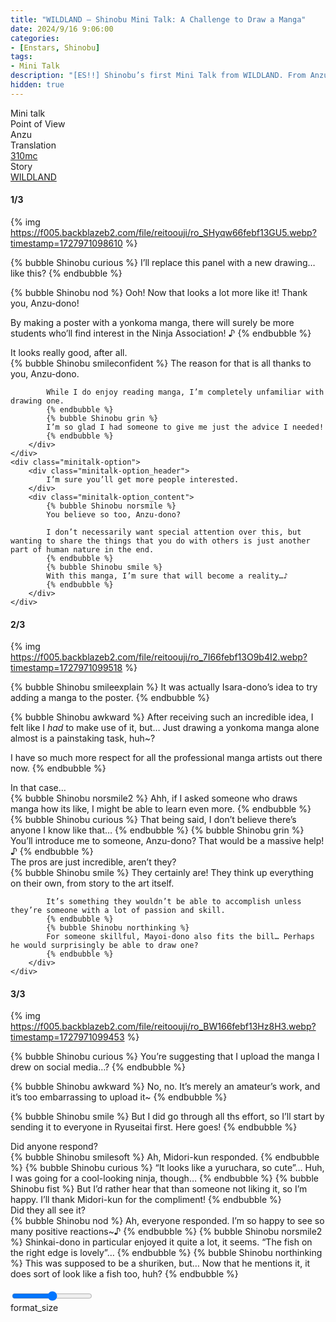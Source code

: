```yaml
---
title: "WILDLAND – Shinobu Mini Talk: A Challenge to Draw a Manga"
date: 2024/9/16 9:06:00
categories:
- [Enstars, Shinobu]
tags:
- Mini Talk
description: "[ES!!] Shinobu’s first Mini Talk from WILDLAND. From Anzu’s POV."
hidden: true
---
```

<div class="three-wrapper" style="--storyColor:#5ac189;--storyColor-rgb:90,193,137;--storyColor-h:147.4;--storyColor-s:45.4%;--storyColor-l:55.5%;">
    <div class="info-area">
        <div class="info">
            <div class="info-item characters">
                <div class="label">
                    Mini talk
                </div>
                <div class="value">
					<a href="/categories/Enstars/Shinobu" character="Shinobu"></a>
                </div>
            </div>
            <div class="info-item one">
                <div class="label">
                    Point of View
                </div>
                <div class="value">
                    Anzu
                </div>
            </div>
            <div class="info-item two">
                <div class="label">
                    Translation
                </div>
                <div class="value">
                    <a href="/about">310mc</a>
                </div>
            </div>
            <div class="info-item three">
                <div class="label">
                   Story
                </div>
                <div class="value">
                    <a href="/wildland">WILDLAND</a>
                </div>
            </div>
        </div>
    </div>
</div>

<!-- more -->

#### <div mt="rare"></div> 1/3

{% img https://f005.backblazeb2.com/file/reitoouji/ro_SHyqw66febf13GU5.webp?timestamp=1727971098610 %}

{% bubble Shinobu curious %}
I’ll replace this panel with a new drawing… like this?
{% endbubble %}

{% bubble Shinobu nod %}
Ooh! Now that looks a lot more like it! Thank you, Anzu-dono!

By making a poster with a yonkoma manga, there will surely be more students who’ll find interest in the Ninja Association! ♪ 
{% endbubble %}

<div class="minitalk" character="Anzu">
    <div class="minitalk-option">
        <div class="minitalk-option_header">
            It looks really good, after all.
        </div>
        <div class="minitalk-option_content">
            {% bubble Shinobu smileconfident %}
            The reason for that is all thanks to you, Anzu-dono.

            While I do enjoy reading manga, I’m completely unfamiliar with drawing one.
            {% endbubble %}
            {% bubble Shinobu grin %}
            I’m so glad I had someone to give me just the advice I needed!
			{% endbubble %}
        </div>
    </div>
    <div class="minitalk-option">
        <div class="minitalk-option_header">
            I’m sure you’ll get more people interested.
        </div>
        <div class="minitalk-option_content">
            {% bubble Shinobu norsmile %}
            You believe so too, Anzu-dono?

            I don’t necessarily want special attention over this, but wanting to share the things that you do with others is just another part of human nature in the end.
            {% endbubble %}
            {% bubble Shinobu smile %}
            With this manga, I’m sure that will become a reality…♪
			{% endbubble %}
        </div>
    </div>
</div>

#### <div mt="rare"></div> 2/3

{% img https://f005.backblazeb2.com/file/reitoouji/ro_7I66febf13O9b4I2.webp?timestamp=1727971099518 %}

{% bubble Shinobu smileexplain %}
It was actually Isara-dono’s idea to try adding a manga to the poster.
{% endbubble %}

{% bubble Shinobu awkward %}
After receiving such an incredible idea, I felt like I *had* to make use of it, but… Just drawing a yonkoma manga alone almost is a painstaking task, huh~?

I have so much more respect for all the professional manga artists out there now.
{% endbubble %}

<div class="minitalk" character="Anzu">
    <div class="minitalk-option">
        <div class="minitalk-option_header">
            In that case…
        </div>
        <div class="minitalk-option_content">
            {% bubble Shinobu norsmile2 %}
            Ahh, if I asked someone who draws manga how its like, I might be able to learn even more.
            {% endbubble %}
            {% bubble Shinobu curious %}
            That being said, I don’t believe there’s anyone I know like that…
            {% endbubble %}
            {% bubble Shinobu grin %}
            You’ll introduce me to someone, Anzu-dono? That would be a massive help! ♪
			{% endbubble %}
        </div>
    </div>
    <div class="minitalk-option">
        <div class="minitalk-option_header">
            The pros are just incredible, aren’t they?
        </div>
        <div class="minitalk-option_content">
            {% bubble Shinobu smile %}
            They certainly are! They think up everything on their own, from story to the art itself.

            It’s something they wouldn’t be able to accomplish unless they’re someone with a lot of passion and skill.
            {% endbubble %}
            {% bubble Shinobu northinking %}
            For someone skillful, Mayoi-dono also fits the bill… Perhaps he would surprisingly be able to draw one?
			{% endbubble %}
        </div>
    </div>
</div>

#### <div mt="rare"></div> 3/3

{% img https://f005.backblazeb2.com/file/reitoouji/ro_BW166febf13Hz8H3.webp?timestamp=1727971099453 %}

{% bubble Shinobu curious %}
You’re suggesting that I upload the manga I drew on social media…?
{% endbubble %}

{% bubble Shinobu awkward %}
No, no. It’s merely an amateur’s work, and it’s too embarrassing to upload it~
{% endbubble %}

{% bubble Shinobu smile %}
But I did go through all ths effort, so I’ll start by sending it to everyone in Ryuseitai first. Here goes!
{% endbubble %}


<div class="minitalk" character="Anzu">
    <div class="minitalk-option">
        <div class="minitalk-option_header">
            Did anyone respond?
        </div>
        <div class="minitalk-option_content">
            {% bubble Shinobu smilesoft %}
            Ah, Midori-kun responded.
            {% endbubble %}
            {% bubble Shinobu curious %}
            “It looks like a yuruchara, so cute”… Huh, I was going for a cool-looking ninja, though…
            {% endbubble %}
            {% bubble Shinobu fist %}
            But I’d rather hear that than someone not liking it, so I’m happy. I’ll thank Midori-kun for the compliment!
			{% endbubble %}
        </div>
    </div>
    <div class="minitalk-option">
        <div class="minitalk-option_header">
            Did they all see it?
        </div>
        <div class="minitalk-option_content">
            {% bubble Shinobu nod %}
            Ah, everyone responded. I’m so happy to see so many positive reactions~♪
            {% endbubble %}
            {% bubble Shinobu norsmile2 %}
            Shinkai-dono in particular enjoyed it quite a lot, it seems. “The fish on the right edge is lovely”…
            {% endbubble %}
            {% bubble Shinobu northinking %}
            This was supposed to be a shuriken, but… Now that he mentions it, it does sort of look like a fish too, huh?
			{% endbubble %}
        </div>
    </div>
</div>
<br>
<div class="navigation2">
    <div class="toolbar-wrapper">
        <div class="slider-container">
            <input type="range" min="1" max="5" value="3" class="slider">
        </div>
        <div class="toolbar">
            <a target="_blank" href="/translations" class="home-button" title="Translations Masterlist"><i class="fa fa-home"></i></a>
            <div class="toolbar__section">
                <a id="sliderDrop">
                    <span class="material-icons-round" title="Text Size">format_size</span>
                </a>
            </div>
            <a target="_blank" href="/wildland#Mini-Talks" title="Index"><i class="fa fa-star"></i></a>
            <a href="/wildland/minitalk/shinobu_2" title="Shinobu Mini Talk: Bouldering Skills"><i class="fa fa-arrow-right"></i></a>
            <a href="#top" class="top-arrow" title="Back to Top"><i class="fa fa-arrow-up"></i></a>
        </div>
    </div>
</div>
